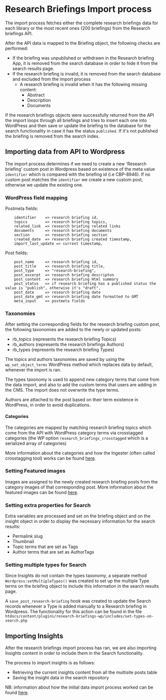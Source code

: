 # Research Briefings Import process

The import process fetches either the complete research briefings data for each library or the most recent ones (200 briefings) from the Research briefings API.

After the API data is mapped to the Briefing object, the following checks are performed:

* If the briefing was unpublished or withdrawn in the Research briefing App, it is removed from the search database in order to hide it from the search results page.
* If the research briefing is invalid, it is removed from the search database and excluded from the import process
    * A research briefing is invalid when it has the following missing content:
        * Abstract
        * Description
        * Documents
        
        
If the research briefings objects were successfully returned from the API the import loops through all briefings and tries to insert each one into WordPress and then save or update the briefing to the database for the search functionality in case it has the status `published`. If it's not published the briefing is removed from the search index.

##  Importing data from API to Wordpress

The import process determines if we need to create a new 'Research briefing' custom post in Wordpress based on existence of the meta value `identifier` which is compared with the briefing id (i.e CBP-8946). If no custom post matches the `identifier` we create a new custom post, otherwise we update the existing one.


### WordPress field mapping

Postmeta fields:
```
    identifier    => research briefing id,
    topics        => research briefing topics,
    related_link  => research briefing related links
    documents     => research briefing documents
    section       => research briefing section
    created_date  => research briefing created timestamp,
    import_last_update => current timestamp,
```


Post fields:

```
    post_name     => research briefing id,
    post_title    => research briefing title,
    post_type     => "research-briefing",
    post_excerpt  => research briefing descripton
    post_content  => research briefing Html summary
    post_status   => if research briefing has a published status the value is "publish", otherwise it's "draft",
    post_date     => research briefing date
    post_date_gmt => research briefing date formatted to GMT
    meta_input    => postmeta fields
```

### Taxonomies

After setting the corresponding fields for the research briefing custom post, the following taxonomies are added to the newly or updated posts:
   * rb_topics (represents the research briefing Topics)
   * rb_authors (represents the research briefings Authors)
   * rb_types (represents the research briefing Types)
   
   The topics and authors taxonomies are saved by using the `wp_set_object_terms` WordPress method which replaces data by default, whenever the import is ran.
   
   The types taxonomy is used to append new category terms that come from the data import, and also to add the custom terms that users are adding in the CMS. The import does not overwrite the type terms.   
   
   Authors are attached to the post based on their term existence in WordPress, in order to avoid duplications.
   
   
#### Categories   

   The categories are mapped by matching research briefing topics which come from the API with WordPress category terms via crosstagged categories (the WP option `research_briefings_crosstagged` which is a serialized array of categories)
    
   More information about the categories and how the Ingester (often called crosstagging tool) works can be found [here](categories.md).
   
   
### Setting Featured images

Images are assigned to the newly created research briefing posts from the category images of that corresponding post. More information about the featured images can be found [here](featured-images.md).

### Setting extra properties for Search

Extra variables are processed and set on the briefing object and on the insight object in order to display the necessary information for the search results:
   * Permalink slug
   * Thumbnail
   * Topic terms that are set as Tags 
   * Author terms that are set as AuthorTags
    
### Setting multiple types for Search

Since Insights do not contain the types taxonomy, a separate method  `Wordpress:setMultipleTypes()` was created to set up the multiple Type terms on the briefing object to include this information in the search results page.

A `save_post_research-briefing` hook was created to update the Search records whenever a Type is added manually to a Research briefing in Wordpress. The functionality for this action can be found in the file `htdocs/content/plugins/research-briefings-wp/includes/set-types-on-search.php`

##  Importing Insights

After the research briefings import process has ran, we are also importing Insights content in order to include them in the Search functionality. 

The process to import insights is as follows:
* Retrieving the current insights content from all the multisite posts table
* Saving the insight data in the search repository


NB: information about how the initial data import process worked can be found [here](./htdocs/content/plugins/research-briefings-wp/docs/import-process.md).


   
    
